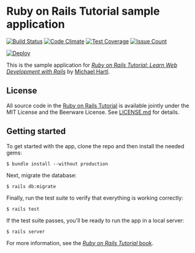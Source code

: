 # Ruby on Rails Tutorial sample application
[![Build Status](https://travis-ci.org/paulfioravanti/sample_app_4th_ed.svg?branch=master)](https://travis-ci.org/paulfioravanti/sample_app_4th_ed) [![Code Climate](https://codeclimate.com/github/paulfioravanti/sample_app_4th_ed/badges/gpa.svg)](https://codeclimate.com/github/paulfioravanti/sample_app_4th_ed) [![Test Coverage](https://codeclimate.com/github/paulfioravanti/sample_app_4th_ed/badges/coverage.svg)](https://codeclimate.com/github/paulfioravanti/sample_app_4th_ed/coverage) [![Issue Count](https://codeclimate.com/github/paulfioravanti/sample_app_4th_ed/badges/issue_count.svg)](https://codeclimate.com/github/paulfioravanti/sample_app_4th_ed)

[![Deploy](https://www.herokucdn.com/deploy/button.svg)](https://heroku.com/deploy)

This is the sample application for
[*Ruby on Rails Tutorial:
Learn Web Development with Rails*](http://www.railstutorial.org/)
by [Michael Hartl](http://www.michaelhartl.com/).

## License

All source code in the [Ruby on Rails Tutorial](http://railstutorial.org/)
is available jointly under the MIT License and the Beerware License. See
[LICENSE.md](LICENSE.md) for details.

## Getting started

To get started with the app, clone the repo and then install the needed gems:

```
$ bundle install --without production
```

Next, migrate the database:

```
$ rails db:migrate
```

Finally, run the test suite to verify that everything is working correctly:

```
$ rails test
```

If the test suite passes, you'll be ready to run the app in a local server:

```
$ rails server
```

For more information, see the
[*Ruby on Rails Tutorial* book](http://www.railstutorial.org/book).
